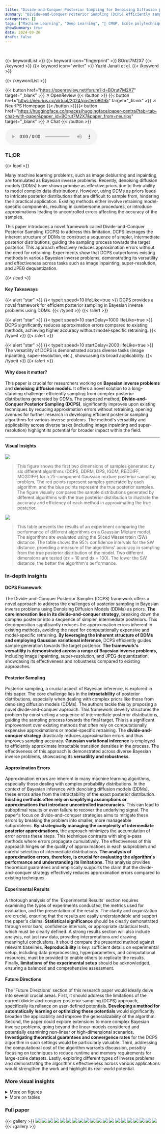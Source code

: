 ```yaml
---
title: "Divide-and-Conquer Posterior Sampling for Denoising Diffusion priors"
summary: "Divide-and-Conquer Posterior Sampling (DCPS) efficiently samples complex posterior distributions from denoising diffusion models (DDMs) for Bayesian inverse problems, significantly improving accuracy ..."
categories: []
tags: ["Machine Learning", "Deep Learning", "🏢 CMAP, Ecole polytechnique",]
showSummary: true
date: 2024-09-26
draft: false
---
```


<br>

{{< keywordList >}}
{{< keyword icon="fingerprint" >}} BOrut7M2X7 {{< /keyword >}}
{{< keyword icon="writer" >}} Yazid Janati et el. {{< /keyword >}}
 
{{< /keywordList >}}

{{< button href="https://openreview.net/forum?id=BOrut7M2X7" target="_blank" >}}
↗ OpenReview
{{< /button >}}
{{< button href="https://neurips.cc/virtual/2024/poster/96195" target="_blank" >}}
↗ NeurIPS Homepage
{{< /button >}}{{< button href="https://huggingface.co/spaces/huggingface/paper-central?tab=tab-chat-with-paper&paper_id=BOrut7M2X7&paper_from=neurips" target="_blank" >}}
↗ Chat
{{< /button >}}



<audio controls>
    <source src="https://ai-paper-reviewer.com/BOrut7M2X7/podcast.wav" type="audio/wav">
    Your browser does not support the audio element.
</audio>


### TL;DR


{{< lead >}}

Many machine learning problems, such as image deblurring and inpainting, are formulated as Bayesian inverse problems.  Recently, denoising diffusion models (DDMs) have shown promise as effective priors due to their ability to model complex data distributions.  However, using DDMs as priors leads to intricate posterior distributions that are difficult to sample from, hindering their practical application. Existing methods either involve retraining model-specific components, resulting in cumbersome procedures, or introduce approximations leading to uncontrolled errors affecting the accuracy of the samples.

This paper introduces a novel framework called Divide-and-Conquer Posterior Sampling (DCPS) to address this limitation.  DCPS leverages the inherent structure of DDMs to construct a sequence of simpler, intermediate posterior distributions, guiding the sampling process towards the target posterior. This approach effectively reduces approximation errors without the need for retraining. Experiments show that DCPS outperforms existing methods in various Bayesian inverse problems, demonstrating its versatility and effectiveness across tasks such as image inpainting, super-resolution, and JPEG dequantization.

{{< /lead >}}


#### Key Takeaways

{{< alert "star" >}}
{{< typeit speed=10 lifeLike=true >}} DCPS provides a novel framework for efficient posterior sampling in Bayesian inverse problems using DDMs. {{< /typeit >}}
{{< /alert >}}

{{< alert "star" >}}
{{< typeit speed=10 startDelay=1000 lifeLike=true >}} DCPS significantly reduces approximation errors compared to existing methods, achieving higher accuracy without model-specific retraining. {{< /typeit >}}
{{< /alert >}}

{{< alert "star" >}}
{{< typeit speed=10 startDelay=2000 lifeLike=true >}} The versatility of DCPS is demonstrated across diverse tasks (image inpainting, super-resolution, etc.), showcasing its broad applicability. {{< /typeit >}}
{{< /alert >}}

#### Why does it matter?
This paper is crucial for researchers working on **Bayesian inverse problems** and **denoising diffusion models**. It offers a novel solution to a long-standing challenge: efficiently sampling from complex posterior distributions generated by DDMs.  The proposed method, **Divide-and-Conquer Posterior Sampling (DCPS)**, significantly improves upon existing techniques by reducing approximation errors without retraining, opening avenues for further research in developing efficient posterior sampling algorithms for various inverse problems.  The method's versatility and applicability across diverse tasks (including image inpainting and super-resolution) highlight its potential for broader impact within the field.

------
#### Visual Insights



![](https://ai-paper-reviewer.com/BOrut7M2X7/figures_6_1.jpg)

> This figure shows the first two dimensions of samples generated by six different algorithms (DCPS, DDRM, DPS, IGDM, REDDIFF, MCGDIFF) for a 25-component Gaussian mixture posterior sampling problem. The red points represent samples generated by each algorithm, and the blue points represent the true posterior samples.  The figure visually compares the sample distributions generated by different algorithms with the true posterior distribution to illustrate the accuracy and efficiency of each method in approximating the true posterior.





![](https://ai-paper-reviewer.com/BOrut7M2X7/tables_6_1.jpg)

> This table presents the results of an experiment comparing the performance of different algorithms on a Gaussian Mixture model.  The algorithms are evaluated using the Sliced Wasserstein (SW) distance. The table shows the 95% confidence intervals for the SW distance, providing a measure of the algorithms' accuracy in sampling from the true posterior distribution of the model.  Two different dimensions are tested (dx = 10 and dx = 100).  The lower the SW distance, the better the algorithm's performance.





### In-depth insights


#### DCPS Framework
The Divide-and-Conquer Posterior Sampler (DCPS) framework offers a novel approach to address the challenges of posterior sampling in Bayesian inverse problems using Denoising Diffusion Models (DDMs) as priors.  **The core innovation lies in its divide-and-conquer strategy**, breaking down the complex posterior into a sequence of simpler, intermediate posteriors. This decomposition significantly reduces the approximation errors inherent in existing methods, avoiding the need for computationally expensive and model-specific retraining.  **By leveraging the inherent structure of DDMs and employing Gaussian variational inference**, DCPS efficiently guides sample generation towards the target posterior.  **The framework's versatility is demonstrated across a range of Bayesian inverse problems**, including image inpainting, super-resolution, and JPEG dequantization, showcasing its effectiveness and robustness compared to existing approaches.

#### Posterior Sampling
Posterior sampling, a crucial aspect of Bayesian inference, is explored in this paper.  The core challenge lies in the **intractability** of posterior distributions, especially when dealing with complex priors like those from denoising diffusion models (DDMs).  The authors tackle this by proposing a novel divide-and-conquer approach. This framework cleverly structures the problem by constructing a sequence of intermediate posterior distributions, guiding the sampling process towards the final target. This is a significant improvement over existing methods that often rely on computationally expensive approximations or model-specific retraining.  The **divide-and-conquer strategy** drastically reduces approximation errors and thus improves sampling accuracy.  **Gaussian variational inference** is employed to efficiently approximate intractable transition densities in the process. The effectiveness of this approach is demonstrated across diverse Bayesian inverse problems, showcasing its **versatility and robustness**.

#### Approximation Errors
Approximation errors are inherent in many machine learning algorithms, especially those dealing with complex probability distributions.  In the context of Bayesian inference with denoising diffusion models (DDMs), these errors arise from the intractability of the exact posterior distribution.  **Existing methods often rely on simplifying assumptions or approximations that introduce uncontrolled inaccuracies.** This can lead to suboptimal results or even failure to recover the underlying signal.  The paper's focus on divide-and-conquer strategies aims to mitigate these errors by breaking the problem into smaller, more manageable subproblems.  **By strategically managing the complexity of intermediate posterior approximations**, the approach minimizes the accumulation of error across these steps. This technique contrasts with single-pass methods where errors propagate cumulatively.  The effectiveness of this approach hinges on the quality of approximations in each subproblem and careful selection of intermediate distributions. **The analysis of approximation errors, therefore, is crucial for evaluating the algorithm's performance and understanding its limitations.**  This analysis provides theoretical guarantees and empirically supports the claim that the divide-and-conquer strategy effectively reduces approximation errors compared to existing techniques.

#### Experimental Results
A thorough analysis of the 'Experimental Results' section requires examining the types of experiments conducted, the metrics used for evaluation, and the presentation of the results.  The clarity and organization are crucial, ensuring that the results are easily understandable and support the paper's claims.  **Statistical significance** should be clearly demonstrated through error bars, confidence intervals, or appropriate statistical tests, which must be clearly defined. A strong results section will also include analysis, not just raw data, providing interpretations and drawing meaningful conclusions. It should compare the presented method against relevant baselines. **Reproducibility** is key:  sufficient details on experimental setup, including data preprocessing, hyperparameters, and computational resources, must be provided to enable others to replicate the results.  Finally, **limitations of the experimental setup** should be acknowledged, ensuring a balanced and comprehensive assessment.

#### Future Directions
The 'Future Directions' section of this research paper would ideally delve into several crucial areas.  First, it should address the limitations of the current divide-and-conquer posterior sampling (DCPS) approach, specifically its reliance on user-defined potentials.  **Developing a method for automatically learning or optimizing these potentials** would significantly broaden the applicability and improve the generalizability of the algorithm.  Second, the paper could explore extensions to more complex Bayesian inverse problems, going beyond the linear models considered and potentially examining non-linear or high-dimensional scenarios.  **Investigating theoretical guarantees and convergence rates** for the DCPS algorithm in such settings would be particularly valuable.  Third, addressing the computational cost of the algorithm warrants discussion, possibly focusing on techniques to reduce runtime and memory requirements for large-scale datasets.  Lastly, exploring different types of inverse problems and demonstrating the algorithm's effectiveness across various applications would strengthen the work and highlight its real-world potential.


### More visual insights

<details>
<summary>More on figures
</summary>


![](https://ai-paper-reviewer.com/BOrut7M2X7/figures_7_1.jpg)

> This figure compares different posterior sampling algorithms on a 25-component Gaussian mixture model.  The first two dimensions of the samples generated by each algorithm (DCPS, DDRM, DPS, IGDM, REDDIFF, MCGDIFF) are plotted in red, while the true samples from the posterior distribution are shown in blue.  This visualization helps assess the accuracy of each algorithm by visually comparing how well their samples approximate the true posterior.


![](https://ai-paper-reviewer.com/BOrut7M2X7/figures_8_1.jpg)

> This figure shows the performance of different posterior sampling algorithms on a 25-component Gaussian mixture model.  The algorithms are compared by plotting the first two dimensions of the samples generated by each method. The red dots represent samples from each algorithm (DCPS, DDRM, DPS, IGDM, REDDIFF, MCGDIFF), while the blue dots represent samples from the true posterior distribution. This visualization helps to assess the accuracy of each algorithm in approximating the true posterior distribution.


![](https://ai-paper-reviewer.com/BOrut7M2X7/figures_8_2.jpg)

> This figure compares the performance of different posterior sampling algorithms on a simple 25-component Gaussian mixture model. The algorithms are DCPS, DDRM, DPS, IGDM, REDDIFF, and MCGDIFF. The figure shows the first two dimensions of samples generated by each algorithm (in red) against the true samples (in blue). The comparison is based on a posterior sampling problem where the dimension of the signal is 100 and the dimension of the observation is 1.


![](https://ai-paper-reviewer.com/BOrut7M2X7/figures_8_3.jpg)

> This figure compares several algorithms for trajectory completion, showing their predictions for the missing part of a trajectory (the middle section).  The top row shows example reconstructions of the trajectory by each algorithm, while the middle and bottom rows visualize the confidence intervals for the x and y coordinates of the predictions, respectively.  The ground truth trajectory is also displayed for comparison. The dataset used is UCY, a dataset containing pedestrian trajectories.


![](https://ai-paper-reviewer.com/BOrut7M2X7/figures_21_1.jpg)

> This figure shows a comparison of different algorithms for posterior sampling on a 25-component Gaussian mixture. The algorithms include DCPS (Divide-and-Conquer Posterior Sampling), DDRM (Denoising Diffusion Restoration Models), DPS (Diffusion Posterior Sampling), IGDM (Inverse Guided Diffusion Models), REDDIFF, and MCGDIFF.  The plot displays the first two dimensions of samples generated by each algorithm (in red), overlaid on the true posterior samples (in blue). This visualization allows for a qualitative assessment of each method's accuracy in approximating the true posterior distribution.


![](https://ai-paper-reviewer.com/BOrut7M2X7/figures_22_1.jpg)

> This figure shows the results of trajectory prediction using different algorithms.  The top row shows the observed trajectory (incomplete) and ground truth. Subsequent rows illustrate the predictions made by two different algorithms (DCPS and DPS) at three different quantile levels (50th, 25th, and 75th). The goal is to predict the missing parts of the trajectory based on observed data.


![](https://ai-paper-reviewer.com/BOrut7M2X7/figures_22_2.jpg)

> This figure shows sample images generated by different algorithms (DCPS, DDRM, DPS, IGDM, REDDIFF, MCGDIFF) for various image restoration tasks.  The tasks include inpainting with different mask types (center, half, expand) and super-resolution with upscaling factors of 4x and 16x.  The results are shown for two datasets: FFHQ (left) and ImageNet (right). The purpose is to visually compare the quality of image generation across different methods.


![](https://ai-paper-reviewer.com/BOrut7M2X7/figures_23_1.jpg)

> This figure shows the result of applying different algorithms to sample from a 25-component Gaussian mixture posterior distribution in a low-dimensional space (first two dimensions are shown). The red dots represent samples generated by each algorithm (DCPS, DDRM, DPS, IGDM, REDDIFF, MCGDIFF), while blue dots represent the ground truth samples from the true posterior distribution. This visualization allows for a qualitative comparison of the algorithms' ability to accurately capture the true posterior distribution.


![](https://ai-paper-reviewer.com/BOrut7M2X7/figures_23_2.jpg)

> This figure displays sample images generated by different algorithms (DCPS, DDRM, DPS, IGDM, REDDIFF, and MCGDIFF) for various image restoration tasks.  The tasks include inpainting (with center, half, and expand masks) and super-resolution (with upscaling factors of 4x and 16x).  The results are shown for two datasets: FFHQ (left) and ImageNet (right). The figure showcases the visual quality of the image reconstructions produced by each algorithm.


![](https://ai-paper-reviewer.com/BOrut7M2X7/figures_24_1.jpg)

> This figure shows the results of different algorithms on an inpainting task with a box mask on the FFHQ dataset. The algorithms compared are DCPS, DDRM, DPS, IGDM, MCGDIFF, and REDDIFF.  Each row represents the results of one method, with four images showing different inpainting results using the same mask and seed. The first column shows the original image, with the masked region. The remaining columns show the inpainting output from the different algorithms. This allows a visual comparison of the inpainting quality and how each algorithm handles the task.


![](https://ai-paper-reviewer.com/BOrut7M2X7/figures_24_2.jpg)

> This figure shows the results of different algorithms for inpainting and super-resolution tasks using two datasets: FFHQ and ImageNet.  For each task (inpainting with different mask types and 4x/16x super-resolution), sample images generated by DCPS, DDRM, DPS, IGDM, REDDIFF, and MCGDIFF are displayed side-by-side, allowing a visual comparison of their performance. The left column showcases results from the FFHQ dataset, while the right column presents results from the ImageNet dataset.


![](https://ai-paper-reviewer.com/BOrut7M2X7/figures_25_1.jpg)

> This figure compares the performance of several algorithms (DCPS, DDRM, DPS, IGDM, REDDIFF, MCGDIFF) for sampling from a 25-component Gaussian mixture posterior distribution in a 100-dimensional space. The algorithms' samples are displayed in red, and the true posterior samples are shown in blue for comparison.  It illustrates the ability of each algorithm to accurately capture the underlying distribution. 


![](https://ai-paper-reviewer.com/BOrut7M2X7/figures_25_2.jpg)

> This figure shows the results of several image inpainting and super-resolution methods on two datasets (FFHQ and ImageNet).  Different types of masks (center, half, expand) were used for the inpainting task, and 4x and 16x scaling factors were used for super-resolution. The results are visually compared across various algorithms: DCPS, DDRM, DPS, IGDM, REDDIFF, and MCGDIFF.


![](https://ai-paper-reviewer.com/BOrut7M2X7/figures_26_1.jpg)

> This figure visualizes the results of trajectory completion task on the UCY dataset.  The top row shows the observation (incomplete trajectory) and the ground truth. The next two rows present the trajectory reconstructions generated by DCPS and MCGDIFF respectively, along with their corresponding confidence intervals.  The results illustrate the performance of both algorithms in filling in missing sections of the trajectories.


![](https://ai-paper-reviewer.com/BOrut7M2X7/figures_26_2.jpg)

> This figure shows sample images generated by different algorithms for various image restoration tasks.  The tasks include inpainting (with different mask types: center, half, expand) and super-resolution (upscaling by factors of 4x and 16x).  The left column showcases results using the FFHQ dataset, while the right column demonstrates results from the ImageNet dataset.  This visualization allows for a direct comparison of the image quality and detail produced by each method.


![](https://ai-paper-reviewer.com/BOrut7M2X7/figures_27_1.jpg)

> This figure shows sample images generated by different algorithms for image inpainting and super-resolution tasks.  Two datasets are used: FFHQ (high-quality images of faces) and ImageNet (a large dataset of diverse images).  Three different masks are used for the inpainting experiments.  The algorithms are compared based on the visual quality of their generated images.  This provides a visual comparison of the results of several posterior sampling algorithms on image restoration tasks.


![](https://ai-paper-reviewer.com/BOrut7M2X7/figures_28_1.jpg)

> This figure shows sample images generated by different algorithms for various image restoration tasks, including inpainting (with center, half, and expand masks) and super-resolution (4x and 16x upscaling).  The results are shown for two different datasets: FFHQ (left) and ImageNet (right).  The images illustrate the visual quality of the reconstructions generated by each method.


![](https://ai-paper-reviewer.com/BOrut7M2X7/figures_28_2.jpg)

> This figure shows the results of different algorithms on image inpainting and super-resolution tasks, using two datasets: FFHQ and ImageNet.  For each task and dataset, sample images are displayed, illustrating the performance of each method. The figure highlights the visual differences in the quality of reconstruction between the different algorithms.


![](https://ai-paper-reviewer.com/BOrut7M2X7/figures_29_1.jpg)

> This figure shows the result of different posterior sampling algorithms on a 25-component Gaussian mixture. The x and y axes represent the first two dimensions of the samples.  Red dots represent samples generated by each algorithm (DCPS, DDRM, DPS, IGDM, REDDIFF, MCGDIFF), while blue dots represent the ground truth samples from the true posterior distribution. The figure visually compares the accuracy of the different sampling algorithms by showing how close their generated samples are to the true posterior distribution.


![](https://ai-paper-reviewer.com/BOrut7M2X7/figures_29_2.jpg)

> This figure visualizes the performance of different posterior sampling algorithms on a 25-component Gaussian mixture model. The algorithms are DCPS, DDRM, DPS, IGDM, REDDIFF, and MCGDIFF.  The plot shows the first two dimensions of the samples generated by each algorithm (in red) against the true posterior samples (in blue). The goal is to visually assess how well each algorithm approximates the true posterior distribution.


![](https://ai-paper-reviewer.com/BOrut7M2X7/figures_30_1.jpg)

> This figure displays sample images generated by different algorithms (DCPS, DDRM, DPS, IGDM, REDDIFF, MCGDIFF) for image inpainting and super-resolution tasks.  The input images are from the FFHQ dataset (left) and the ImageNet dataset (right). Each column shows results for a different task: inpainting with center mask, inpainting with half mask, inpainting with expand mask, super-resolution 4x, and super-resolution 16x. The figure provides a visual comparison of the performance of different algorithms in handling these inverse problems.


![](https://ai-paper-reviewer.com/BOrut7M2X7/figures_30_2.jpg)

> This figure shows sample images generated by different algorithms for image inpainting and super-resolution tasks using two different datasets (FFHQ and ImageNet).  Each task has different mask types or upscaling factors for super-resolution. The figure visually compares the results from several models, allowing for a qualitative assessment of their performance.


</details>




<details>
<summary>More on tables
</summary>


![](https://ai-paper-reviewer.com/BOrut7M2X7/tables_7_1.jpg)
> This table presents the mean Linearly Invariant Perceptual Image Patch Similarity (LPIPS) scores for different image restoration tasks (inpainting with center, half, and expand masks; super-resolution with 4x and 16x factors) and datasets (FFHQ and ImageNet).  Lower LPIPS scores indicate better performance. The table compares the results of DCPS against DDRM, DPS, IGDM, REDDIFF, and MCGDIFF, showing the performance of each algorithm on various tasks and levels of noise.

![](https://ai-paper-reviewer.com/BOrut7M2X7/tables_7_2.jpg)
> This table presents the mean LPIPS (Learned Perceptual Image Patch Similarity) values achieved by different algorithms on the JPEG dequantization task.  LPIPS is a perceptual metric for evaluating the quality of images, with lower values indicating better image quality.  The results are shown for two datasets (FFHQ and ImageNet) and two quality factors (QF = 2 and QF = 8), representing high and low compression levels, respectively.  The algorithms being compared are DCPS, IGDM, and REDDIFF. 

![](https://ai-paper-reviewer.com/BOrut7M2X7/tables_8_1.jpg)
> This table presents the l2 distance quantiles for trajectory prediction experiments, comparing different algorithms against MCGDIFF.  The results are categorized by noise level (σy = 0.005 and σy = 0.01) and show the median (q50), 25th percentile (q25), and 75th percentile (q75) of the l2 distances.  Lower values indicate better performance relative to the MCGDIFF benchmark.

![](https://ai-paper-reviewer.com/BOrut7M2X7/tables_20_1.jpg)
> This table presents the mean LPIPS (Learned Perceptual Image Patch Similarity) values for denoising and super-resolution (SR 4x) tasks using two datasets: FFHQ and ImageNet.  The LPIPS metric is used to assess the perceptual quality of image reconstruction.  Lower LPIPS values indicate better reconstruction quality. The table compares the performance of the proposed DCPS algorithm with the existing DPS algorithm.

![](https://ai-paper-reviewer.com/BOrut7M2X7/tables_21_1.jpg)
> This table presents the results of an experiment comparing the performance of different posterior sampling algorithms on a Gaussian Mixture model.  The algorithms are evaluated using the Sliced Wasserstein (SW) distance, a metric that measures the distance between probability distributions.  The table shows the 95% confidence intervals for the SW distance for two different problem dimensions (dx = 10 and dx = 100) and includes results for DCPS (with 50 and 500 Langevin steps), DPS, DDRM, IGDM, REDDIFF, and MCGDIFF.  Lower SW distance values indicate better performance.

![](https://ai-paper-reviewer.com/BOrut7M2X7/tables_21_2.jpg)
> This table presents the results of trajectory prediction experiments.  It compares the performance of DCPS against other algorithms using the l2 distance. The l2 distance quantiles (q50, q25, q75) are reported for two different noise levels (σy = 0.005 and σy = 0.01). MCGDIFF serves as a reference since it asymptotically provides accurate approximations of the posterior in the trajectory prediction scenario.

</details>




### Full paper

{{< gallery >}}
<img src="https://ai-paper-reviewer.com/BOrut7M2X7/1.png" class="grid-w50 md:grid-w33 xl:grid-w25" />
<img src="https://ai-paper-reviewer.com/BOrut7M2X7/2.png" class="grid-w50 md:grid-w33 xl:grid-w25" />
<img src="https://ai-paper-reviewer.com/BOrut7M2X7/3.png" class="grid-w50 md:grid-w33 xl:grid-w25" />
<img src="https://ai-paper-reviewer.com/BOrut7M2X7/4.png" class="grid-w50 md:grid-w33 xl:grid-w25" />
<img src="https://ai-paper-reviewer.com/BOrut7M2X7/5.png" class="grid-w50 md:grid-w33 xl:grid-w25" />
<img src="https://ai-paper-reviewer.com/BOrut7M2X7/6.png" class="grid-w50 md:grid-w33 xl:grid-w25" />
<img src="https://ai-paper-reviewer.com/BOrut7M2X7/7.png" class="grid-w50 md:grid-w33 xl:grid-w25" />
<img src="https://ai-paper-reviewer.com/BOrut7M2X7/8.png" class="grid-w50 md:grid-w33 xl:grid-w25" />
<img src="https://ai-paper-reviewer.com/BOrut7M2X7/9.png" class="grid-w50 md:grid-w33 xl:grid-w25" />
<img src="https://ai-paper-reviewer.com/BOrut7M2X7/10.png" class="grid-w50 md:grid-w33 xl:grid-w25" />
<img src="https://ai-paper-reviewer.com/BOrut7M2X7/11.png" class="grid-w50 md:grid-w33 xl:grid-w25" />
<img src="https://ai-paper-reviewer.com/BOrut7M2X7/12.png" class="grid-w50 md:grid-w33 xl:grid-w25" />
<img src="https://ai-paper-reviewer.com/BOrut7M2X7/13.png" class="grid-w50 md:grid-w33 xl:grid-w25" />
<img src="https://ai-paper-reviewer.com/BOrut7M2X7/14.png" class="grid-w50 md:grid-w33 xl:grid-w25" />
<img src="https://ai-paper-reviewer.com/BOrut7M2X7/15.png" class="grid-w50 md:grid-w33 xl:grid-w25" />
<img src="https://ai-paper-reviewer.com/BOrut7M2X7/16.png" class="grid-w50 md:grid-w33 xl:grid-w25" />
<img src="https://ai-paper-reviewer.com/BOrut7M2X7/17.png" class="grid-w50 md:grid-w33 xl:grid-w25" />
<img src="https://ai-paper-reviewer.com/BOrut7M2X7/18.png" class="grid-w50 md:grid-w33 xl:grid-w25" />
<img src="https://ai-paper-reviewer.com/BOrut7M2X7/19.png" class="grid-w50 md:grid-w33 xl:grid-w25" />
<img src="https://ai-paper-reviewer.com/BOrut7M2X7/20.png" class="grid-w50 md:grid-w33 xl:grid-w25" />
{{< /gallery >}}